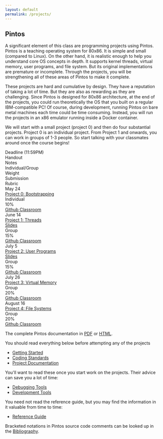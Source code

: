 ```yaml
---
layout: default
permalink: /projects/
---
```


## Pintos

A significant element of this class are programming projects using Pintos. Pintos is a teaching operating system for 80x86. It is simple and small (compared to Linux). On the other hand, it is realistic enough to help you understand core OS concepts in depth. It supports kernel threads, virtual memory, user programs, and file system. But its original implementations are premature or incomplete. Through the projects, you will be strengthening all of these areas of Pintos to make it complete.

<span class="em">These projects are hard and cumulative by design.</span> They have a reputation of taking a lot of time. But they are also as rewarding as they are challenging. Since Pintos is designed for 80x86 architecture, at the end of the projects, you could run theoretically the OS that you built on a regular IBM-compatible PC! Of course, during development, running Pintos on bare metal machines each time could be time consuming. Instead, you will run the projects in an x86 emulator running inside a Docker container. 

We will start with a small project (project 0) and then do four substantial projects. Project 0 is an individual project. From Project 1 and onwards, you can work in groups of 1-3 people. So start talking with your classmates around once the course begins!

<div class="grid">
    <div class="hrow row">
        <div class="hcolumn column1">Deadline (11:59PM)</div>
        <div class="column2">Handout</div>
        <div class="column2">Notes</div>
        <div class="column2">Individual/Group</div>
        <div class="column1">Weight</div>
        <div class="column2">Submission</div>
        <div class="column2">Rubric</div>
    </div>
    <div class="row">
        <div class="column1">May 24</div>
        <div class="column2"><a href="WWW/pintos_2.html">Project 0: Bootstrapping</a></div>
        <div class="column2"></div>
        <div class="column2">Individual</div>
        <div class="column1">10%</div>
        <div class="column2"><a href="https://classroom.github.com/a/nBAc0pwC">Github Classroom</a></div>
    </div>
    <div class="row">
        <div class="column1">June 14</div>
        <div class="column2"><a href="WWW/pintos_3.html">Project 1: Threads</a></div>
        <div class="column2"><a href="project1/slides/project1.pdf">Slides</a></div>
        <div class="column2">Group</div>
        <div class="column1">15%</div>
        <div class="column2"><a href="https://classroom.github.com/g/fLtciXat">Github Classroom</a></div>
    </div>
    <div class="row">
        <div class="column1">July 5</div>
        <div class="column2"><a href="WWW/pintos_4.html">Project 2: User Programs</a></div>
        <div class="column2"><a href="project2/slides/project2.pdf">Slides</a></div>
        <div class="column2">Group</div>
        <div class="column1">15%</div>
        <div class="column2"><a href="https://classroom.github.com/g/aTyIhV4r">Github Classroom</a></div>
    </div>
    <div class="row">
        <div class="column1">July 26</div>
        <div class="column2"><a href="WWW/pintos_5.html">Project 3: Virtual Memory</a></div>
        <div class="column2"></div>
        <div class="column2">Group</div>
        <div class="column1">20%</div>
        <div class="column2"><a href="https://classroom.github.com/g/ekvFnk1l">Github Classroom</a></div>
    </div>
    <div class="row">
        <div class="column1">August 16</div>
        <div class="column2"><a href="WWW/pintos_6.html">Project 4: File Systems</a></div>
        <div class="column2"></div>
        <div class="column2">Group</div>
        <div class="column1">20%</div>
        <div class="column2"><a href="https://classroom.github.com/g/feSKT6FQ">Github Classroom</a></div>
    </div>
</div>

The complete Pintos documentation in [PDF](WWW/pintos.pdf) or [HTML](WWW/pintos.html).

You should read everything below <span class="em">before attempting any of the projects</span>

- [Getting Started](WWW/pintos_1.html)
- [Coding Standards](WWW/pintos_9.html)
- [Project Documentation](WWW/pintos_10.html)

You'll want to read these once you start work on the projects. Their advice can save you a lot of time:

- [Debugging Tools](WWW/pintos_11.html)
- [Development Tools](WWW/pintos_12.html)

You need not read the reference guide, but you may find the information in it valuable from time to time:

- [Reference Guide](WWW/pintos_7.html)

Bracketed notations in Pintos source code comments can be looked up in the [Bibliography](WWW/pintos_14.html).


